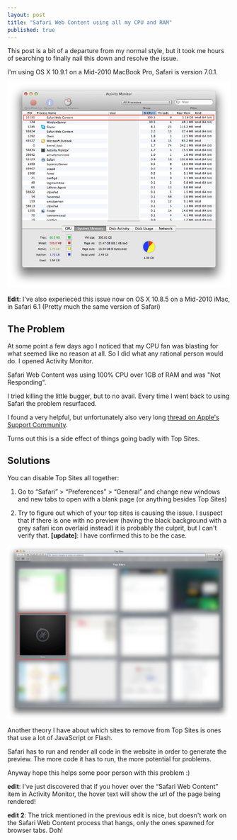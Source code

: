 ```yaml
---
layout: post
title: "Safari Web Content using all my CPU and RAM"
published: true
---
```


This post is a bit of a departure from my normal style, but it took me hours of searching to finally nail this down and resolve the issue.

I'm using OS X 10.9.1 on a Mid-2010 MacBook Pro, Safari is version 7.0.1.

![Activity Monitor](/img/2014-01-16-activity-monitor.png)

**Edit**: I've also experieced this issue now on OS X 10.8.5 on a Mid-2010 iMac, in Safari 6.1 (Pretty much the same version of Safari)

## The Problem

At some point a few days ago I noticed that my CPU fan was blasting for what seemed like no reason at all. So I did what any rational person would do. I opened Activity Monitor.

Safari Web Content was using 100% CPU over 1GB of RAM and was "Not Responding".

I tried killing the little bugger, but to no avail. Every time I  went back to using Safari the problem resurfaced.

I found a very helpful, but unfortunately also very long [thread on Apple's Support Community](https://discussions.apple.com/thread/3190569).

Turns out this is a side effect of things going badly with Top Sites.

## Solutions

You can disable Top Sites all together:

1. Go to “Safari” > “Preferences” > “General” and change new windows and new tabs to open with a blank page (or anything besides Top Sites)

2. Try to figure out which of your top sites is causing the issue. I suspect that if there is one with no preview (having the black background with a grey safari icon overlaid instead) it is probably the culprit, but I can't verify that. **[update]**: I have confirmed this to be the case.

![Safari Top Sites](/img/2014-01-16-Top-Sites.png)


Another theory I have about which sites to remove from Top Sites is ones that use a lot of JavaScript or Flash.

Safari has to run and render all code in the website in order to generate the preview. The more code it has to run, the more potential for problems.

Anyway hope this helps some poor person with this problem :)

**edit**: I've just discovered that if you hover over the “Safari Web Content” item in Activity Monitor, the hover text will show the url of the page being rendered!

**edit 2**: The trick mentioned in the previous edit is nice, but doesn't work on the Safari Web Content process that hangs, only the ones spawned for browser tabs. Doh!
    
